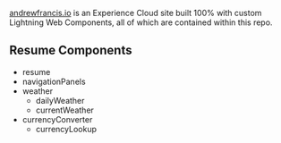[andrewfrancis.io](www.andrewfrancis.io) is an Experience Cloud site built 100% with custom Lightning Web Components, all of which are contained within this repo.

## Resume Components

-   resume
-   navigationPanels
-   weather
    -   dailyWeather
    -   currentWeather
-   currencyConverter
    -   currencyLookup